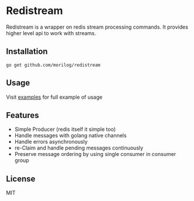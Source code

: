 # Redistream
Redistream is a wrapper on redis stream processing commands. It provides higher level api to work with streams.

## Installation
```go get github.com/morilog/redistream```

## Usage
Visit [examples](https://github.com/morilog/redistream/tree/main/examples) for full example of usage

## Features
- Simple Producer (redis itself it simple too)
- Handle messages with golang native channels
- Handle errors asynchronously
- re-Claim and handle pending messages continuously
- Preserve message ordering by using single consumer in consumer group

## License
MIT
